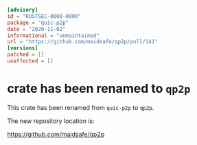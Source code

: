 ```toml
[advisory]
id = "RUSTSEC-0000-0000"
package = "quic-p2p"
date = "2020-11-02"
informational = "unmaintained"
url = "https://github.com/maidsafe/qp2p/pull/141"
[versions]
patched = []
unaffected = []
```

# crate has been renamed to `qp2p`

This crate has been renamed from `quic-p2p` to `qp2p`.

The new repository location is:

<https://github.com/maidsafe/qp2p>
